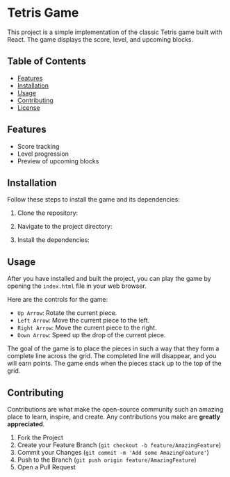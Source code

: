 # Tetris Game

This project is a simple implementation of the classic Tetris game built with React. The game displays the score, level, and upcoming blocks.

## Table of Contents

- [Features](#features)
- [Installation](#installation)
- [Usage](#usage)
- [Contributing](#contributing)
- [License](#license)

## Features

- Score tracking
- Level progression
- Preview of upcoming blocks

## Installation

Follow these steps to install the game and its dependencies:

1. Clone the repository:

2. Navigate to the project directory:

3. Install the dependencies:


## Usage

After you have installed and built the project, you can play the game by opening the `index.html` file in your web browser.

Here are the controls for the game:

- `Up Arrow`: Rotate the current piece.
- `Left Arrow`: Move the current piece to the left.
- `Right Arrow`: Move the current piece to the right.
- `Down Arrow`: Speed up the drop of the current piece.

The goal of the game is to place the pieces in such a way that they form a complete line across the grid. The completed line will disappear, and you will earn points. The game ends when the pieces stack up to the top of the grid.

## Contributing

Contributions are what make the open-source community such an amazing place to learn, inspire, and create. Any contributions you make are **greatly appreciated**.

1. Fork the Project
2. Create your Feature Branch (`git checkout -b feature/AmazingFeature`)
3. Commit your Changes (`git commit -m 'Add some AmazingFeature'`)
4. Push to the Branch (`git push origin feature/AmazingFeature`)
5. Open a Pull Request

